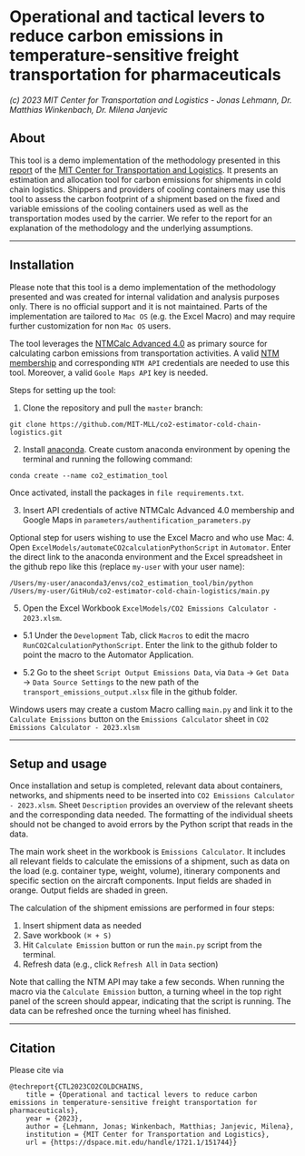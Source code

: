 # Operational and tactical levers to reduce carbon emissions in temperature-sensitive freight transportation for pharmaceuticals
 
*(c) 2023 MIT Center for Transportation and Logistics - Jonas Lehmann, Dr. Matthias Winkenbach, Dr. Milena Janjevic*
## About

This tool is a demo implementation of the methodology presented in this [report](https://dspace.mit.edu/handle/1721.1/151744)
of the [MIT Center for Transportation and Logistics](https://ctl.mit.edu). It presents an estimation and allocation 
tool for carbon emissions for shipments in cold chain logistics. Shippers and providers of cooling containers may
use this tool to assess the carbon footprint of a shipment based on the fixed and variable emissions of the cooling
containers used as well as the transportation modes used by the carrier. We refer to the report for an explanation of the 
methodology and the underlying assumptions.

***

## Installation

Please note that this tool is a demo implementation of the methodology presented and was created for internal validation 
and analysis purposes only. There is no official support and it is not maintained.
Parts of the implementation are tailored to `Mac OS` (e.g. the Excel Macro) and may require further customization for non 
`Mac OS` users. 

The tool leverages the [NTMCalc Advanced 4.0](https://www.transportmeasures.org/ntmcalc/v4/basic/index.html#/) as primary source
for calculating carbon emissions from transportation activities. A valid [NTM membership](https://www.transportmeasures.org/en/membership/)
and corresponding `NTM API` credentials are needed to use this tool. Moreover, a valid `Goole Maps API` key is needed.  

Steps for setting up the tool:

1. Clone the repository and pull the `master` branch:
``````
git clone https://github.com/MIT-MLL/co2-estimator-cold-chain-logistics.git
``````
2. Install [anaconda](https://www.anaconda.com/). Create custom anaconda environment by opening the terminal and 
running the following command:
``````
conda create --name co2_estimation_tool
``````
Once activated, install the packages in `file requirements.txt`.



3. Insert API credentials of active NTMCalc Advanced 4.0 membership and Google Maps in `parameters/authentification_parameters.py`


Optional step for users wishing to use the Excel Macro and who use Mac:
4. Open `ExcelModels/automateCO2calculationPythonScript` in `Automator`. Enter the direct link to the anaconda environment 
and the Excel spreadsheet in the github repo like this (replace `my-user` with your user name):
``````
/Users/my-user/anaconda3/envs/co2_estimation_tool/bin/python /Users/my-user/GitHub/co2-estimator-cold-chain-logistics/main.py
``````

5. Open the Excel Workbook `ExcelModels/CO2 Emissions Calculator - 2023.xlsm`. 

* 5.1 Under the `Development` Tab, click `Macros` to edit the macro `RunCO2CalculationPythonScript`. Enter the link to 
the github folder to point the macro to the Automator Application.

* 5.2 Go to the sheet `Script Output Emissions Data`, via `Data` &rarr; `Get Data` &rarr; `Data Source Settings` to the
new path of the `transport_emissions_output.xlsx` file in the github folder.

Windows users may create a custom Macro calling `main.py` and link it to the `Calculate Emissions` button on the `Emissions Calculator` 
sheet in `CO2 Emissions Calculator - 2023.xlsm`

***


## Setup and usage

Once installation and setup is completed, relevant data about containers, networks, and shipments need to be inserted 
into `CO2 Emissions Calculator - 2023.xlsm`. Sheet `Description` provides an overview of the relevant sheets and the corresponding
data needed. The formatting of the individual sheets should not be changed to avoid errors by the Python script that reads in the data.

The main work sheet in the workbook is `Emissions Calculator`. It includes all relevant fields to calculate the emissions
of a shipment, such as data on the load (e.g. container type, weight, volume), itinerary components and specific section
on the aircraft components. Input fields are shaded in orange. Output fields are shaded in green.

The calculation of the shipment emissions are performed in four steps:
1. Insert shipment data as needed
2. Save workbook `(⌘ + S)`
3. Hit `Calculate Emission` button or run the `main.py` script from the terminal.
4. Refresh data (e.g., click `Refresh All` in `Data` section)

Note that calling the NTM API may take a few seconds. When running the macro via the `Calculate Emission` button, a turning 
wheel in the top right panel of the screen should appear, indicating that the script is running. The data can be refreshed once
the turning wheel has finished.


***

## Citation

Please cite via

```
@techreport{CTL2023CO2COLDCHAINS,
    title = {Operational and tactical levers to reduce carbon emissions in temperature-sensitive freight transportation for pharmaceuticals},
    year = {2023},
    author = {Lehmann, Jonas; Winkenbach, Matthias; Janjevic, Milena},
    institution = {MIT Center for Transportation and Logistics},
    url = {https://dspace.mit.edu/handle/1721.1/151744}}
```
